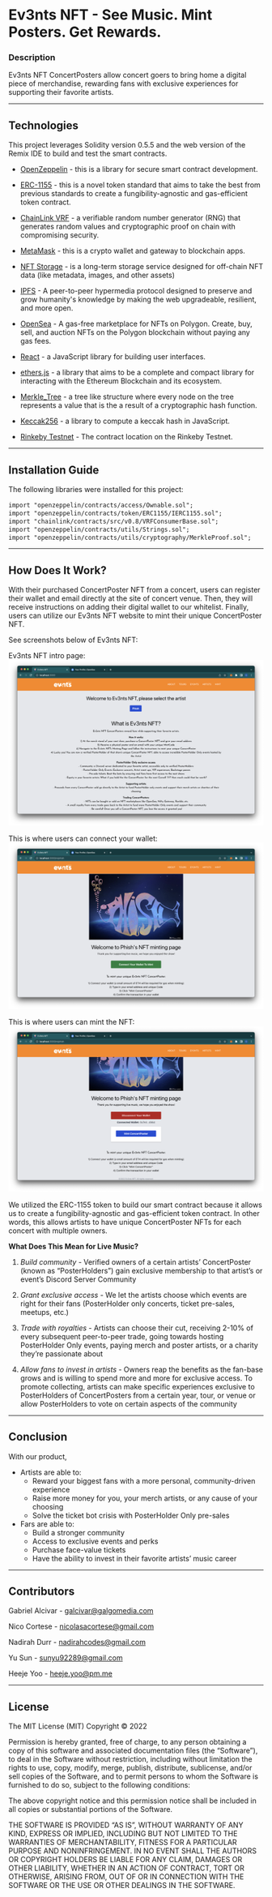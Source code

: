 # Ev3nts NFT - See Music. Mint Posters. Get Rewards.

### Description

Ev3nts NFT ConcertPosters allow concert goers to bring home a digital piece of merchandise, rewarding fans with exclusive experiences for supporting their favorite artists.

---

## Technologies

This project leverages Solidity version 0.5.5 and the web version of the Remix IDE to build and test the smart contracts.

- [OpenZeppelin](https://github.com/OpenZeppelin/openzeppelin-contracts) - this is a library for secure smart contract development.

- [ERC-1155](https://docs.openzeppelin.com/contracts/3.x/erc1155) - this is a novel token standard that aims to take the best from previous standards to create a fungibility-agnostic and gas-efficient token contract.

- [ChainLink VRF](https://docs.chain.link/docs/chainlink-vrf/) - a verifiable random number generator (RNG) that generates random values and cryptographic proof on chain with compromising security.

- [MetaMask](https://metamask.io/) - this is a crypto wallet and gateway to blockchain apps.

- [NFT Storage](https://nft.storage/) - is a long-term storage service designed for off-chain NFT data (like metadata, images, and other assets)

- [IPFS](https://ipfs.io/) - A peer-to-peer hypermedia protocol designed to preserve and grow humanity's knowledge by making the web upgradeable, resilient, and more open.

- [OpenSea](https://opensea.io/) - A gas-free marketplace for NFTs on Polygon. Create, buy, sell, and auction NFTs on the Polygon blockchain without paying any gas fees.

- [React](https://reactjs.org/) - a JavaScript library for building user interfaces.

- [ethers.js](https://docs.ethers.io/v5/) - a library that aims to be a complete and compact library for interacting with the Ethereum Blockchain and its ecosystem.

- [Merkle_Tree](https://www.geeksforgeeks.org/introduction-to-merkle-tree/) - a tree like structure where every node on the tree represents a value that is the a result of a cryptographic hash function.

- [Keccak256](https://emn178.github.io/online-tools/keccak_256.html) - a library to compute a keccak hash in JavaScript.

- [Rinkeby Testnet](https://rinkeby.etherscan.io/address/0x2049dd922afa231500f8ea5aa9b0ddfeaa15c3b1) - The contract location on the Rinkeby Testnet.

---

## Installation Guide

The following libraries were installed for this project:

```
import "openzeppelin/contracts/access/Ownable.sol";
import "openzeppelin/contracts/token/ERC1155/IERC1155.sol";
import "chainlink/contracts/src/v0.8/VRFConsumerBase.sol";
import "openzeppelin/contracts/utils/Strings.sol";
import "openzeppelin/contracts/utils/cryptography/MerkleProof.sol";
```

---

## How Does It Work?

With their purchased ConcertPoster NFT from a concert, users can register their wallet and email directly at the site of concert venue. Then, they will receive instructions on adding their digital wallet to our whitelist. Finally, users can utilize our Ev3nts NFT website to mint their unique ConcertPoster NFT.

See screenshots below of Ev3nts NFT:

Ev3nts NFT intro page:
![Website_intro](Images/Website_intro.png)

This is where users can connect your wallet:
![Website_Connect](Images/Website_connect.png)

This is where users can mint the NFT:
![Website_mint](Images/Website_mint.png)

We utilized the ERC-1155 token to build our smart contract because it allows us to create a fungibility-agnostic and gas-efficient token contract. In other words, this allows artists to have unique ConcertPoster NFTs for each concert with multiple owners.

**What Does This Mean for Live Music?**

1. _Build community_ - Verified owners of a certain artists’ ConcertPoster (known as “PosterHolders”) gain exclusive membership to that artist’s or event’s Discord Server Community

2. _Grant exclusive access_ - We let the artists choose which events are right for their fans (PosterHolder only concerts, ticket pre-sales, meetups, etc.)

3. _Trade with royalties_ - Artists can choose their cut, receiving 2-10% of every subsequent peer-to-peer trade, going towards hosting PosterHolder Only events, paying merch and poster artists, or a charity they’re passionate about

4. _Allow fans to invest in artists_ - Owners reap the benefits as the fan-base grows and is willing to spend more and more for exclusive access. To promote collecting, artists can make specific experiences exclusive to PosterHolders of ConcertPosters from a certain year, tour, or venue or allow PosterHolders to vote on certain aspects of the community

---

## Conclusion

With our product,

- Artists are able to:
  - Reward your biggest fans with a more personal, community-driven experience
  - Raise more money for you, your merch artists, or any cause of your choosing
  - Solve the ticket bot crisis with PosterHolder Only pre-sales
- Fars are able to:
  - Build a stronger community
  - Access to exclusive events and perks
  - Purchase face-value tickets
  - Have the ability to invest in their favorite artists’ music career

---

## Contributors

Gabriel Alcivar - galcivar@galgomedia.com

Nico Cortese - nicolasacortese@gmail.com

Nadirah Durr - nadirahcodes@gmail.com

Yu Sun - sunyu92289@gmail.com

Heeje Yoo - heeje.yoo@pm.me

---

## License

The MIT License (MIT)
Copyright © 2022 <copyright holders>

Permission is hereby granted, free of charge, to any person obtaining a copy of this software and associated documentation files (the “Software”), to deal in the Software without restriction, including without limitation the rights to use, copy, modify, merge, publish, distribute, sublicense, and/or sell copies of the Software, and to permit persons to whom the Software is furnished to do so, subject to the following conditions:

The above copyright notice and this permission notice shall be included in all copies or substantial portions of the Software.

THE SOFTWARE IS PROVIDED “AS IS”, WITHOUT WARRANTY OF ANY KIND, EXPRESS OR IMPLIED, INCLUDING BUT NOT LIMITED TO THE WARRANTIES OF MERCHANTABILITY, FITNESS FOR A PARTICULAR PURPOSE AND NONINFRINGEMENT. IN NO EVENT SHALL THE AUTHORS OR COPYRIGHT HOLDERS BE LIABLE FOR ANY CLAIM, DAMAGES OR OTHER LIABILITY, WHETHER IN AN ACTION OF CONTRACT, TORT OR OTHERWISE, ARISING FROM, OUT OF OR IN CONNECTION WITH THE SOFTWARE OR THE USE OR OTHER DEALINGS IN THE SOFTWARE.
